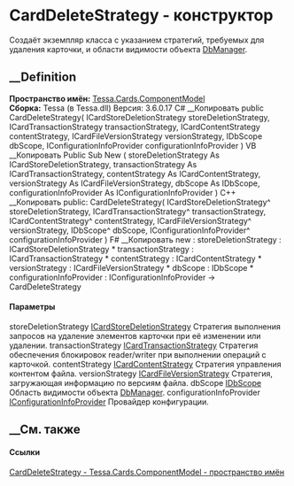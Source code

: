 # CardDeleteStrategy - конструктор
Создаёт экземпляр класса с указанием стратегий, требуемых для удаления
карточки, и области видимости объекта
[DbManager](T_Tessa_Platform_Data_DbManager.htm).
## __Definition
 **Пространство имён:**
[Tessa.Cards.ComponentModel](N_Tessa_Cards_ComponentModel.htm)  
 **Сборка:** Tessa (в Tessa.dll) Версия: 3.6.0.17
C# __Копировать
     public CardDeleteStrategy(
    	ICardStoreDeletionStrategy storeDeletionStrategy,
    	ICardTransactionStrategy transactionStrategy,
    	ICardContentStrategy contentStrategy,
    	ICardFileVersionStrategy versionStrategy,
    	IDbScope dbScope,
    	IConfigurationInfoProvider configurationInfoProvider
    )
VB __Копировать
     Public Sub New ( 
    	storeDeletionStrategy As ICardStoreDeletionStrategy,
    	transactionStrategy As ICardTransactionStrategy,
    	contentStrategy As ICardContentStrategy,
    	versionStrategy As ICardFileVersionStrategy,
    	dbScope As IDbScope,
    	configurationInfoProvider As IConfigurationInfoProvider
    )
C++ __Копировать
     public:
    CardDeleteStrategy(
    	ICardStoreDeletionStrategy^ storeDeletionStrategy, 
    	ICardTransactionStrategy^ transactionStrategy, 
    	ICardContentStrategy^ contentStrategy, 
    	ICardFileVersionStrategy^ versionStrategy, 
    	IDbScope^ dbScope, 
    	IConfigurationInfoProvider^ configurationInfoProvider
    )
F# __Копировать
     new : 
            storeDeletionStrategy : ICardStoreDeletionStrategy * 
            transactionStrategy : ICardTransactionStrategy * 
            contentStrategy : ICardContentStrategy * 
            versionStrategy : ICardFileVersionStrategy * 
            dbScope : IDbScope * 
            configurationInfoProvider : IConfigurationInfoProvider -> CardDeleteStrategy
#### Параметры
storeDeletionStrategy
[ICardStoreDeletionStrategy](T_Tessa_Cards_ComponentModel_ICardStoreDeletionStrategy.htm)
     Стратегия выполнения запросов на удаление элементов карточки при её изменении или удалении. 
transactionStrategy
[ICardTransactionStrategy](T_Tessa_Cards_ComponentModel_ICardTransactionStrategy.htm)
     Стратегия обеспечения блокировок reader/writer при выполнении операций с карточкой. 
contentStrategy
[ICardContentStrategy](T_Tessa_Cards_ComponentModel_ICardContentStrategy.htm)
    Стратегия управления контентом файла.
versionStrategy
[ICardFileVersionStrategy](T_Tessa_Cards_ComponentModel_ICardFileVersionStrategy.htm)
    Стратегия, загружающая информацию по версиям файла.
dbScope [IDbScope](T_Tessa_Platform_Data_IDbScope.htm)
    Область видимости объекта [DbManager](T_Tessa_Platform_Data_DbManager.htm).
configurationInfoProvider
[IConfigurationInfoProvider](T_Tessa_Platform_Runtime_IConfigurationInfoProvider.htm)
    Провайдер конфигурации.
##  __См. также
#### Ссылки
[CardDeleteStrategy - ](T_Tessa_Cards_ComponentModel_CardDeleteStrategy.htm)
[Tessa.Cards.ComponentModel - пространство
имён](N_Tessa_Cards_ComponentModel.htm)
